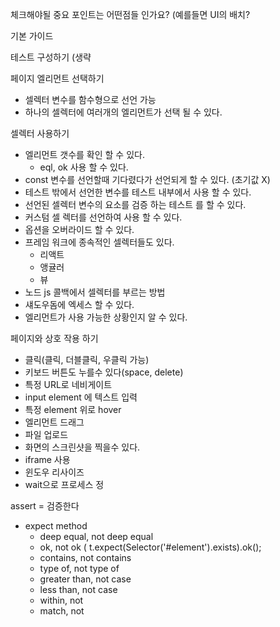 체크해야될 중요 포인트는 어떤점들 인가요? 
(예를들면 UI의 배치?

기본 가이드

테스트 구성하기
(생략


페이지 엘리먼트 선택하기
* 셀렉터 변수를 함수형으로 선언 가능
* 하나의 셀렉터에 여러개의 엘리먼트가 선택 될 수 있다.


셀렉터 사용하기
* 엘리먼트 갯수를 확인 할 수 있다.
    * eql, ok 사용 할 수 있다.
* const 변수를 선언할때 기다렸다가 선언되게 할 수 있다. (초기값 X)
* 테스트 밖에서 선언한 변수를 테스트 내부에서 사용 할 수 있다.
* 선언된 셀렉터 변수의 요소를 검증 하는 테스트 를 할 수 있다.
* 커스텀 셀  렉터를 선언하여 사용 할 수 있다.
* 옵션을 오버라이드 할 수 있다. 
* 프레임 워크에 종속적인 셀렉터들도 있다.
    * 리액트 
    * 앵귤러
    * 뷰
* 노드 js 콜백에서 셀렉터를 부르는 방법
* 섀도우돔에 엑세스 할 수 있다.
* 엘리먼트가 사용 가능한 상황인지 알 수 있다.

페이지와 상호 작용 하기
* 클릭(클릭, 더블클릭, 우클릭 가능)
* 키보드 버튼도 누를수 있다(space, delete)
* 특정 URL로 네비게이트
* input element 에 텍스트 입력
* 특정 element 위로 hover
* 엘리먼트 드래그
* 파일 업로드 
* 화면의 스크린샷을 찍을수 있다. 
* iframe 사용
* 윈도우 리사이즈
* wait으로 프로세스 정

assert = 검증한다
* expect method
    * deep equal, not deep equal
    * ok, not ok ( t.expect(Selector('#element').exists).ok();
    * contains, not contains
    * type of, not type of
    * greater than, not case
    * less than, not case
    * within, not
    * match, not



















